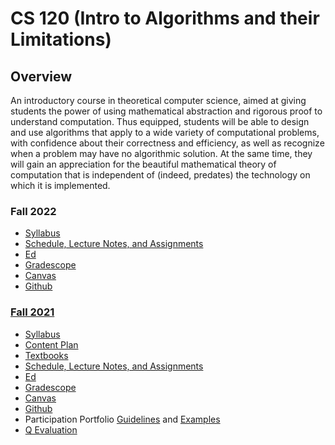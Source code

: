 # CS 120 (Intro to Algorithms and their Limitations)

## Overview

An introductory course in theoretical computer science, aimed at giving students the power of using mathematical abstraction and rigorous proof to understand computation. Thus equipped, students will be able to design and use algorithms that apply to a wide variety of computational problems, with confidence about their correctness and efficiency, as well as recognize when a problem may have no algorithmic solution. At the same time, they will gain an appreciation for the beautiful mathematical theory of computation that is independent of (indeed, predates) the technology on which it is implemented.

### Fall 2022

- [Syllabus](./fall2022/syllabus.pdf)
- [Schedule, Lecture Notes, and Assignments](https://docs.google.com/spreadsheets/d/1AHYfpodIJWrXx_U7rBDk-0y9nrWrnif7TDS7Xh7Obu8/edit#gid=0)
- [Ed](https://edstem.org/us/courses/24984/discussion/)
- [Gradescope](https://www.gradescope.com/courses/417853)
- [Canvas](https://canvas.harvard.edu/courses/105990)
- [Github](https://github.com/Harvard-CS-120/cs120)

### [Fall 2021](https://salil.seas.harvard.edu/classes/intro-algorithms-and-their-limitations-fall21)

- [Syllabus](https://salil.seas.harvard.edu/files/salil/files/cs120-fall2021-syllabus.pdf)
- [Content Plan](https://salil.seas.harvard.edu/files/salil/files/cs120-fall2021-contentplan.pdf)
- [Textbooks](https://salil.seas.harvard.edu/files/salil/files/cs120-fall2021-textbooks.pdf)
- [Schedule, Lecture Notes, and Assignments](https://salil.seas.harvard.edu/classes/cs120-intro-algorithms-and-their-limitations/materials/schedule-lecture-notes-and )
- [Ed](https://canvas.harvard.edu/courses/93367/external_tools/78506?display=borderless)
- [Gradescope](https://www.gradescope.com/courses/292947)
- [Canvas](https://canvas.harvard.edu/courses/93367)
- [Github](https://github.com/Harvard-CS-120/2021-Fall)
- Participation Portfolio [Guidelines](https://salil.seas.harvard.edu/files/salil/files/cs120-fall2021-participationportfolio-guidelines.pdf) and [Examples](https://salil.seas.harvard.edu/files/salil/files/cs120-fall2021-modelparticipationportfolios.pdf)
- [Q Evaluation](https://salil.seas.harvard.edu/files/salil/files/cs120-fall21-Qevaluation.pdf)
